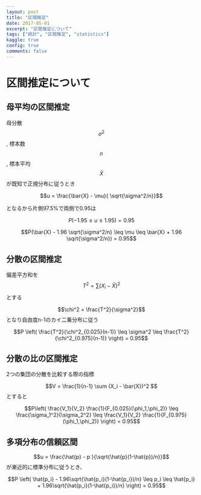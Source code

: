 ```yaml
---
layout: post
title: "区間推定"
date: 2017-05-01
excerpt: "区間推定について"
tags: ["統計", "区間推定", "statistics"]
kaggle: true
config: true
comments: false
---
```


# 区間推定について


## 母平均の区間推定

母分散$$\sigma^2$$, 標本数$$n$$, 標本平均$$\bar{X}$$が既知で正規分布に従うとき  

$$u = \frac{\bar{X} - \mu}{ \sqrt{\sigma^2/n}}$$  

となるから片側97.5%で両側で0.95は  

$$P(-1.95 \leq u \leq 1.95) = 0.95$$  

$$P(\bar{X} - 1.96 \sqrt{\sigma^2/n} \leq \mu \leq \bar{X} + 1.96 \sqrt{\sigma^2/n}) = 0.95$$  

## 分散の区間推定

偏差平方和を$$T^2 = \sum(X_i - \bar{X})^2$$とする  

$$\chi^2 = \frac{T^2}{\sigma^2}$$となり自由度n-1のカイ二乗分布に従う  

$$P \left( \frac{T^2}{\chi^2_{0.025}(n-1)}  \leq \sigma^2 \leq \frac{T^2}{\chi^2_{0.975}(n-1)} \right) = 0.95$$  


## 分散の比の区間推定

2つの集団の分散を比較する際の指標

$$V = \frac{1}{n-1} \sum (X_i - \bar{X})^2 $$とすると  


$$P\left( \frac{V_1}{V_2} \frac{1}{F_{0.025}(\phi_1,\phi_2)} \leq \frac{\sigma_1^2}{\sigma_2^2} \leq \frac{V_1}{V_2} \frac{1}{F_{0.975}(\phi_1,\phi_2)}  \right) = 0.95$$  

## 多項分布の信頼区間

$$u = \frac{\hat{p} - p }{\sqrt{\hat{p}(1-\hat{p})/n}}$$が漸近的に標準分布に従うとき、  

$$P \left( \hat{p_i} - 1.96\sqrt{\hat{p_i}(1-\hat{p_i})/n} \leq p_i \leq \hat{p_i} + 1.96\sqrt{\hat{p_i}(1-\hat{p_i})/n} \right) = 0.95$$
